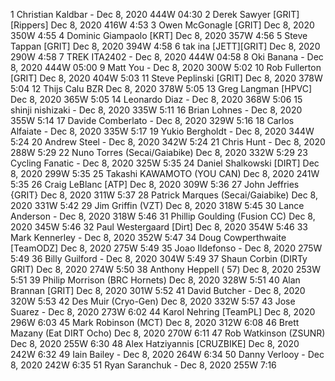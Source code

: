 1   Christian Kaldbar  -  Dec 8, 2020   444W   04:30
2   Derek Sawyer  [GRIT][Rippers]  Dec 8, 2020   416W   4:53
3   Owen McGonagle  [GRIT]  Dec 8, 2020   350W   4:55
4   Dominic Giampaolo  [KRT]  Dec 8, 2020   357W   4:56
5   Steve Tappan  [GRIT]  Dec 8, 2020   394W   4:58
6   tak ina  [JETT][GRIT]  Dec 8, 2020   290W   4:58
7   TREK ITA2402  -  Dec 8, 2020   444W   04:58
8   Oki Banana  -  Dec 8, 2020   444W   05:00
9   Matt You  -  Dec 8, 2020   300W   5:02
10   Rob Fullerton  [GRIT]  Dec 8, 2020   404W   5:03
11   Steve Peplinski  [GRIT]  Dec 8, 2020   378W   5:04
12   Thijs Calu  BZR  Dec 8, 2020   378W   5:05
13   Greg Langman  [HPVC]  Dec 8, 2020   365W   5:05
14   Leonardo Diaz  -  Dec 8, 2020   368W   5:06
15   shinji nishizaki  -  Dec 8, 2020   335W   5:11
16   Brian Lohnes  -  Dec 8, 2020   355W   5:14
17   Davide Comberlato  -  Dec 8, 2020   329W   5:16
18   Carlos Alfaiate  -  Dec 8, 2020   335W   5:17
19   Yukio Bergholdt  -  Dec 8, 2020   344W   5:24
20   Andrew Steel  -  Dec 8, 2020   342W   5:24
21   Chris Hunt  -  Dec 8, 2020   288W   5:29
22   Nuno Torres  (Secai/Gaiabike)  Dec 8, 2020   332W   5:29
23   Cycling Fanatic  -  Dec 8, 2020   325W   5:35
24   Daniel Shalkowski  [DIRT]  Dec 8, 2020   299W   5:35
25   Takashi KAWAMOTO  (YOU CAN)  Dec 8, 2020   241W   5:35
26   Craig LeBlanc  [ATP]  Dec 8, 2020   309W   5:36
27   John Jeffries  {GRIT}  Dec 8, 2020   311W   5:37
28   Patrick Marques  (Secai/Gaiabike)  Dec 8, 2020   331W   5:42
29   Jim Griffin  (VZT)  Dec 8, 2020   318W   5:45
30   Lance Anderson  -  Dec 8, 2020   318W   5:46
31   Phillip Goulding  (Fusion CC)  Dec 8, 2020   345W   5:46
32   Paul Westergaard  [Dirt]  Dec 8, 2020   354W   5:46
33   Mark Kennerley  -  Dec 8, 2020   352W   5:47
34   Doug Cowperthwaite  [TeamODZ]  Dec 8, 2020   275W   5:49
35   Joao Ildefonso  -  Dec 8, 2020   275W   5:49
36   Billy Guilford  -  Dec 8, 2020   304W   5:49
37   Shaun Corbin  (DIRTy GRIT)  Dec 8, 2020   274W   5:50
38   Anthony Heppell  ( 57)  Dec 8, 2020   253W   5:51
39   Philip Morrison  (BRC Hornets)  Dec 8, 2020   328W   5:51
40   Alan Brannan  [GRIT]  Dec 8, 2020   301W   5:52
41   David Butcher  -  Dec 8, 2020   320W   5:53
42   Des Muir  (Cryo-Gen)  Dec 8, 2020   332W   5:57
43   Jose Suarez  -  Dec 8, 2020   273W   6:02
44   Karol Nehring  [TeamPL]  Dec 8, 2020   296W   6:03
45   Mark Robinson  (MCT)  Dec 8, 2020   312W   6:08
46   Brett Mazany  (Eat DIRT Ocho)  Dec 8, 2020   270W   6:11
47   Rob Watkinson  (ZSUNR)  Dec 8, 2020   255W   6:30
48   Alex Hatziyannis  [CRUZBIKE]  Dec 8, 2020   242W   6:32
49   Iain Bailey  -  Dec 8, 2020   264W   6:34
50   Danny Verlooy  -  Dec 8, 2020   242W   6:35
51   Ryan Saranchuk  -  Dec 8, 2020   255W   7:16
